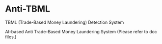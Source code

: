 # Anti-TBML
TBML (Trade-Based Money Laundering) Detection System


AI-based Anti Trade-Based Money Laundering System (Please refer to doc files.)

